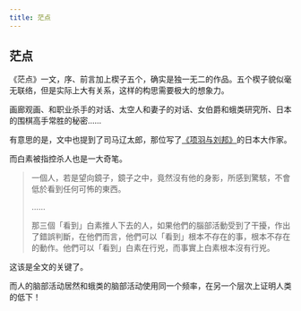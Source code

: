 ```yaml
---
title: 茫点
---
```


## 茫点

《茫点》一文，序、前言加上楔子五个，确实是独一无二的作品。五个楔子貌似毫无联络，但是实际上大有关系，这样的构思需要极大的想象力。

画廊观画、和职业杀手的对话、太空人和妻子的对话、女伯爵和蛾类研究所、日本的围棋高手常胜的秘密……

有意思的是，文中也提到了司马辽太郎，那位写了[《项羽与刘邦》](https://rsywx.net/books/01620.html)的日本大作家。

而白素被指控杀人也是一大奇笔。

>一個人，若是望向鏡子，鏡子之中，竟然沒有他的身影，所感到驚駭，不會低於看到任何可怖的東西。
>
>……
>
>那三個「看到」白素推人下去的人，如果他們的腦部活動受到了干擾，作出了錯誤判斷，在他們而言，他們可以「看到」根本不存在的事，根本不存在的動作。他們可以「看到」白素在行兇，而事實上白素根本沒有行兇。

这该是全文的关键了。

而人的脑部活动居然和蛾类的脑部活动使用同一个频率，在另一个层次上证明人类的低下！